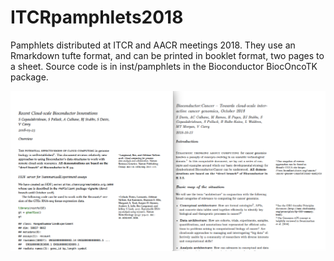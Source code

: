# ITCRpamphlets2018
Pamphlets distributed at ITCR and AACR meetings 2018.  They use an Rmarkdown tufte format, and can be printed in booklet format, two pages to a sheet.  Source code is in inst/pamphlets in the Bioconductor BiocOncoTK package.

![sketch](pampov.png)
